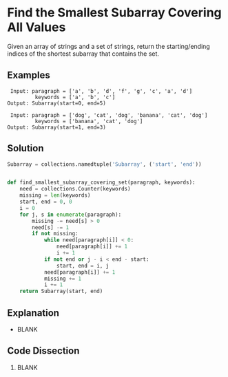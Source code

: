 # Find the Smallest Subarray Covering All Values
Given an array of strings and a set of strings, return the starting/ending indices of the shortest subarray that contains the set.

## Examples
```
 Input: paragraph = ['a', 'b', 'd', 'f', 'g', 'c', 'a', 'd']
         keywords = ['a', 'b', 'c']
Output: Subarray(start=0, end=5)

 Input: paragraph = ['dog', 'cat', 'dog', 'banana', 'cat', 'dog']
         keywords = ['banana', 'cat', 'dog']
Output: Subarray(start=1, end=3)
```

## Solution
```python
Subarray = collections.namedtuple('Subarray', ('start', 'end'))


def find_smallest_subarray_covering_set(paragraph, keywords):
    need = collections.Counter(keywords)
    missing = len(keywords)
    start, end = 0, 0
    i = 0
    for j, s in enumerate(paragraph):
        missing -= need[s] > 0
        need[s] -= 1
        if not missing:
            while need[paragraph[i]] < 0:
                need[paragraph[i]] += 1
                i += 1
            if not end or j - i < end - start:
                start, end = i, j
            need[paragraph[i]] += 1
            missing += 1
            i += 1
    return Subarray(start, end)
```

## Explanation
* BLANK

## Code Dissection
1. BLANK